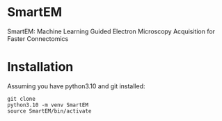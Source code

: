 # SmartEM
SmartEM: Machine Learning Guided Electron Microscopy Acquisition for Faster Connectomics

# Installation
Assuming you have python3.10 and git installed:
```
git clone 
python3.10 -m venv SmartEM
source SmartEM/bin/activate
``````